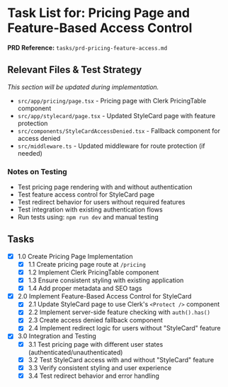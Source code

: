 # Task List for: Pricing Page and Feature-Based Access Control

**PRD Reference:** `tasks/prd-pricing-feature-access.md`

## Relevant Files & Test Strategy
*This section will be updated during implementation.*
- `src/app/pricing/page.tsx` - Pricing page with Clerk PricingTable component
- `src/app/stylecard/page.tsx` - Updated StyleCard page with feature protection
- `src/components/StyleCardAccessDenied.tsx` - Fallback component for access denied
- `src/middleware.ts` - Updated middleware for route protection (if needed)

### Notes on Testing
- Test pricing page rendering with and without authentication
- Test feature access control for StyleCard page
- Test redirect behavior for users without required features
- Test integration with existing authentication flows
- Run tests using: `npm run dev` and manual testing

## Tasks

- [x] 1.0 Create Pricing Page Implementation
  - [x] 1.1 Create pricing page route at `/pricing`
  - [x] 1.2 Implement Clerk PricingTable component
  - [x] 1.3 Ensure consistent styling with existing application
  - [x] 1.4 Add proper metadata and SEO tags

- [x] 2.0 Implement Feature-Based Access Control for StyleCard
  - [x] 2.1 Update StyleCard page to use Clerk's `<Protect />` component
  - [x] 2.2 Implement server-side feature checking with `auth().has()`
  - [x] 2.3 Create access denied fallback component
  - [x] 2.4 Implement redirect logic for users without "StyleCard" feature

- [x] 3.0 Integration and Testing
  - [x] 3.1 Test pricing page with different user states (authenticated/unauthenticated)
  - [x] 3.2 Test StyleCard access with and without "StyleCard" feature
  - [x] 3.3 Verify consistent styling and user experience
  - [x] 3.4 Test redirect behavior and error handling
